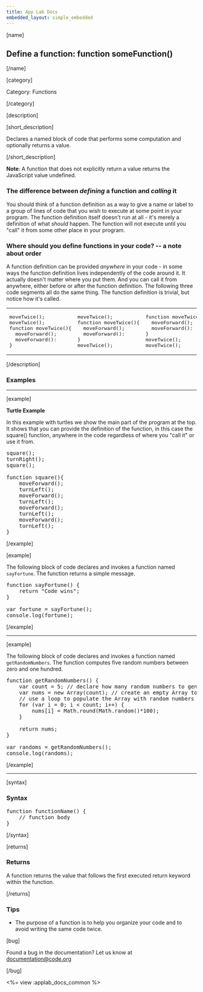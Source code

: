```yaml
---
title: App Lab Docs
embedded_layout: simple_embedded
---
```


[name]

## Define a function: function someFunction()

[/name]


[category]

Category: Functions

[/category]

[description]

[short_description]

Declares a named block of code that performs some computation and optionally returns a value.

[/short_description]

**Note**: A function that does not explicitly return a value returns the JavaScript value undefined.

### The difference between *defining* a function and _calling_ it

You should think of a function definition as a way to give a name or label to a group of lines of code that you wish to execute at some point in your program.  The function definition itself doesn't run at all - it's merely a definition of what *should* happen.  The function will not execute until you "call" it from some other place in your program.

### Where should you define functions in your code? -- a note about order
A function definition can be provided *anywhere* in your code - in some ways the function definition lives independently of the code around it. It actually doesn't matter where you put them. And you can call it from anywhere, either before or after the function definition.  The following three code segments all do the same thing.  The function definition is trivial, but notice how it's called.

<table>
<tr>
<td width=33%><pre>
moveTwice();
moveTwice();
function moveTwice(){
  moveForward();
  moveForward():
} </pre></td>
<td width=33%><pre>
moveTwice();
function moveTwice(){
  moveForward();
  moveForward():
}
moveTwice();</pre></td>
<td width=33%><pre>
function moveTwice(){
  moveForward();
  moveForward():
}
moveTwice();
moveTwice();</pre></td></tr></table>



[/description]

### Examples
____________________________________________________
[example]

**Turtle Example**

In this example with turtles we show the main part of the program at the top.  It shows that you can provide the definition of the function, in this case the square() function, anywhere in the code regardless of where you "call it" or use it from.

<pre>
square();
turnRight();
square();

function square(){
	moveForward();
	turnLeft();
	moveForward();
	turnLeft();
	moveForward();
	turnLeft();
	moveForward();
	turnLeft();
}
</pre>
[/example]

[example]

The following block of code declares and invokes a function named `sayFortune`. The function returns a simple message.

<pre>
function sayFortune() {
    return "Code wins";
}

var fortune = sayFortune();
console.log(fortune);
</pre>

[/example]

____________________________________________________

[example]

The following block of code declares and invokes a function named `getRandomNumbers`. The function computes five random numbers between zero and one hundred.

<pre>
function getRandomNumbers() {
    var count = 5; // declare how many random numbers to generate
    var nums = new Array(count); // create an empty Array to store the random numbers
    // use a loop to populate the Array with random numbers
    for (var i = 0; i < count; i++) {
        nums[i] = Math.round(Math.random()*100);
    }

    return nums;
}

var randoms = getRandomNumbers();
console.log(randoms);
</pre>

[/example]

____________________________________________________

[syntax]

### Syntax
<pre>
function functionName() {
    // function body
}
</pre>

[/syntax]

[returns]

### Returns
A function returns the value that follows the first executed return keyword within the function.

[/returns]

### Tips
- The purpose of a function is to help you organize your code and to avoid writing the same code twice.

[bug]

Found a bug in the documentation? Let us know at documentation@code.org

[/bug]

<%= view :applab_docs_common %>
